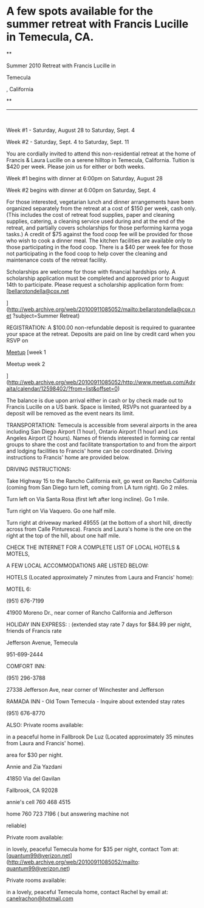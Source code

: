 # A few spots available for the summer retreat with Francis Lucille in Temecula, CA.

 **

Summer 2010 Retreat with Francis Lucille in 

Temecula

, California

**

****

                         

Week #1 - Saturday, August 28 to Saturday, Sept. 4   

Week #2 - Saturday, Sept. 4 to Saturday, Sept. 11   

You are cordially invited to attend this non-residential retreat at the home of Francis & Laura Lucille on a serene hilltop in Temecula, California. Tuition is $420 per week. Please join us for either or both weeks.   

Week #1 begins with dinner at 6:00pm on Saturday, August 28   

Week #2 begins with dinner at 6:00pm on Saturday, Sept. 4   

For those interested, vegetarian lunch and dinner arrangements have been organized separately from the retreat at a cost of $150 per week, cash only. (This includes the cost of retreat food supplies, paper and cleaning supplies, catering, a cleaning service used during and at the end of the retreat, and partially covers scholarships for those performing karma yoga tasks.) A credit of $75 against the food coop fee will be provided for those who wish to cook a dinner meal. The kitchen facilities are available only to those participating in the food coop. There is a $40 per week fee for those not participating in the food coop to help cover the cleaning and maintenance costs of the retreat facility.   

Scholarships are welcome for those with financial hardships only. A scholarship application must be completed and approved prior to August 14th to participate. Please request a scholarship application form from: [bellarotondella@cox.net   

] (http://web.archive.org/web/20100911085052/mailto:bellarotondella@cox.net ?subject=Summer Retreat)  

REGISTRATION: A $100.00 non-refundable deposit is required to guarantee your space at the retreat. Deposits are paid on line by credit card when you RSVP on  

[Meetup](http://web.archive.org/web/20100911085052/http://www.meetup.com/Advaita/calendar/12598398/?from=list&offset=0) [week 1  

Meetup week 2  

] (http://web.archive.org/web/20100911085052/http://www.meetup.com/Advaita/calendar/12598402/?from=list&offset=0)   

The balance is due upon arrival either in cash or by check made out to Francis Lucille on a US bank. Space is limited, RSVPs not guaranteed by a deposit will be removed as the event nears its limit.   

TRANSPORTATION: Temecula is accessible from several airports in the area including San Diego Airport (1 hour), Ontario Airport (1 hour) and Los Angeles Airport (2 hours). Names of friends interested in forming car rental groups to share the cost and facilitate transportation to and from the airport and lodging facilities to Francis' home can be coordinated. Driving instructions to Francis' home are provided below.   

DRIVING INSTRUCTIONS:   

Take Highway 15 to the Rancho California exit, go west on Rancho California (coming from San Diego turn left, coming from LA turn right). Go 2 miles.   

Turn left on Via Santa Rosa (first left after long incline). Go 1 mile.   

Turn right on Via Vaquero. Go one half mile.   

Turn right at driveway marked 49555 (at the bottom of a short hill, directly across from Calle Pinturesca). Francis and Laura's home is the one on the right at the top of the hill, about one half mile.   

CHECK THE INTERNET FOR A COMPLETE LIST OF LOCAL HOTELS & MOTELS,   

A FEW LOCAL ACCOMMODATIONS ARE LISTED BELOW:   

HOTELS (Located approximately 7 minutes from Laura and Francis' home):   

MOTEL 6:   

(951) 676-7199   

41900 Moreno Dr., near corner of Rancho California and Jefferson

HOLIDAY INN EXPRESS: : (extended stay rate 7 days for $84.99 per night, friends of Francis rate   

Jefferson Avenue, Temecula   

951-699-2444   

COMFORT INN:   

(951) 296-3788   

27338 Jefferson Ave, near corner of Winchester and Jefferson

RAMADA INN - Old Town Temecula - Inquire about extended stay rates   

(951) 676-8770   

ALSO: Private rooms available:   

in a peaceful home in Fallbrook De Luz (Located approximately 35 minutes from Laura and Francis' home).   

area for $30 per night.   

Annie and Zia Yazdani   

41850 Via del Gavilan   

Fallbrook, CA 92028   

annie's cell 760 468 4515   

home 760 723 7196 ( but answering machine not   

reliable)   

Private room available:   

in lovely, peaceful Temecula home for $35 per night, contact Tom at:[quantum99@verizon.net](http://web.archive.org/web/20100911085052/mailto: quantum99@verizon.net)

Private rooms available: 

in a lovely, peaceful Temecula home, contact Rachel by email at: [canelrachon@hotmail.com](http://web.archive.org/web/20100911085052/mailto:canelrachon@hotmail.com)

